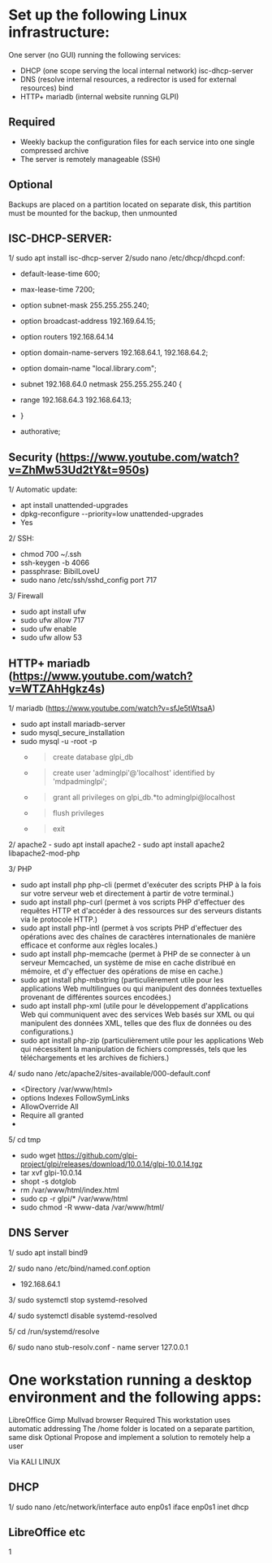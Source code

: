 # Set up the following Linux infrastructure:

One server (no GUI) running the following services:

- DHCP (one scope serving the local internal network) isc-dhcp-server
- DNS (resolve internal resources, a redirector is used for external resources) bind
- HTTP+ mariadb (internal website running GLPI)
## Required
- Weekly backup the configuration files for each service into one single compressed archive
- The server is remotely manageable (SSH)
## Optional
Backups are placed on a partition located on separate disk, this partition must be mounted for the backup, then unmounted


  ## ISC-DHCP-SERVER:
  1/ sudo apt install isc-dhcp-server
  2/sudo nano /etc/dhcp/dhcpd.conf:
  - default-lease-time 600;
  - max-lease-time 7200;
  - option subnet-mask 255.255.255.240;
  - option broadcast-address 192.169.64.15;
  - option routers 192.168.64.14
  - option domain-name-servers 192.168.64.1, 192.168.64.2;
  - option domain-name "local.library.com";

  - subnet 192.168.64.0 netmask 255.255.255.240 {
  - range 192.168.64.3 192.168.64.13;
  - }

  - authorative;
    
  ## Security (https://www.youtube.com/watch?v=ZhMw53Ud2tY&t=950s)
  1/ Automatic update:
  - apt install unattended-upgrades
  - dpkg-reconfigure --priority=low unattended-upgrades
  - Yes
    
  2/ SSH:
  - chmod 700 ~/.ssh
  - ssh-keygen -b 4066
  - passphrase: BibiILoveU
  - sudo nano /etc/ssh/sshd_config 
      port 717

  3/ Firewall
  - sudo apt install ufw
  - sudo ufw allow 717
  - sudo ufw enable
  - sudo ufw allow 53

## HTTP+ mariadb (https://www.youtube.com/watch?v=WTZAhHgkz4s)
  1/ mariadb (https://www.youtube.com/watch?v=sfJe5tWtsaA)
  - sudo apt install mariadb-server
  - sudo mysql_secure_installation
  - sudo mysql -u -root -p
    - > create database glpi_db
    - > create user 'adminglpi'@'localhost' identified by 'mdpadminglpi';
    - > grant all privileges on glpi_db.*to adminglpi@localhost
    - > flush privileges
    - > exit
      
  2/ apache2
    - sudo apt install apache2
    - sudo apt install apache2 libapache2-mod-php
      
  3/ PHP 
  - sudo apt install php php-cli (permet d'exécuter des scripts PHP à la fois sur votre serveur web et directement à partir de votre terminal.)
  - sudo apt install php-curl (permet à vos scripts PHP d'effectuer des requêtes HTTP et d'accéder à des ressources sur des serveurs distants via le protocole HTTP.)
  - sudo apt install php-intl (permet à vos scripts PHP d'effectuer des opérations avec des chaînes de caractères internationales de manière efficace et conforme aux règles locales.)
  - sudo apt install php-memcache (permet à PHP de se connecter à un serveur Memcached, un système de mise en cache distribué en mémoire, et d'y effectuer des opérations de mise en cache.)
  - sudo apt install php-mbstring (particulièrement utile pour les applications Web multilingues ou qui manipulent des données textuelles provenant de différentes sources encodées.)
  - sudo apt install php-xml (utile pour le développement d'applications Web qui communiquent avec des services Web basés sur XML ou qui manipulent des données XML, telles que des flux de données ou des configurations.)
  - sudo apt install php-zip (particulièrement utile pour les applications Web qui nécessitent la manipulation de fichiers compressés, tels que les téléchargements et les archives de fichiers.)
  
  4/ sudo nano /etc/apache2/sites-available/000-default.conf
  - <Directory /var/www/html>
  - options Indexes FollowSymLinks
  - AllowOverride All
  - Require all granted
  - </Directory>
        
  5/ cd tmp
  - sudo wget https://github.com/glpi-project/glpi/releases/download/10.0.14/glpi-10.0.14.tgz  
  - tar xvf glpi-10.0.14
  - shopt -s dotglob
  - rm /var/www/html/index.html
  - sudo cp -r glpi/* /var/www/html
  - sudo chmod -R www-data /var/www/html/



  ## DNS Server

  1/ sudo apt install bind9

  
  2/ sudo nano /etc/bind/named.conf.option
  - 192.168.64.1

    
  3/ sudo systemctl stop systemd-resolved


  4/ sudo systemctl disable systemd-resolved
  
  5/ cd /run/systemd/resolve
  
  6/ sudo nano stub-resolv.conf
    - name server 127.0.0.1




# One workstation running a desktop environment and the following apps:

LibreOffice
Gimp
Mullvad browser
Required
This workstation uses automatic addressing
The /home folder is located on a separate partition, same disk
Optional
Propose and implement a solution to remotely help a user


Via KALI LINUX

  ## DHCP
  1/ sudo nano /etc/network/interface
    auto enp0s1
    iface enp0s1 inet dhcp

  ## LibreOffice etc
  1













  
